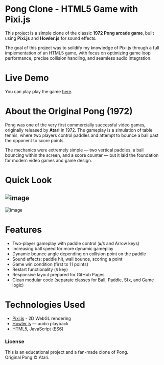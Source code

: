 # Pong Clone - HTML5 Game with Pixi.js
This project is a simple clone of the classic **1972 Pong arcade game**, built using **Pixi.js** and **Howler.js** for sound effects.

The goal of this project was to solidify my knowledge of Pixi.js through a full implementation of an HTML5 game, with focus on optimizing game loop performance, precise collision handling, and seamless audio integration.

# Live Demo
You can play play the game [here](https://emilian-skoczylas.github.io/pong-pixi.js/).

# About the Original Pong (1972)
Pong was one of the very first commercially successful video games, originally released by **Atari** in 1972. The gameplay is a simulation of table tennis, where two players control paddles and attempt to bounce a ball past the opponent to score points.

The mechanics were extremely simple — two vertical paddles, a ball bouncing within the screen, and a score counter — but it laid the foundation for modern video games and game design.

# Quick Look
![image](https://github.com/user-attachments/assets/4cdb2aa0-c593-4b62-b34f-a4162a6730e1)
---
![image](https://github.com/user-attachments/assets/b31e652c-80fa-4b9a-9170-e2f4d72885bf)

# Features
- Two-player gameplay with paddle control (`W`/`S` and Arrow keys)
- Increasing ball speed for more dynamic gameplay
- Dynamic bounce angle depending on collision point on the paddle
- Sound effects: paddle hit, wall bounce, scoring a point
- Game win condition (first to 11 points)
- Restart functionality (`R` key)
- Responsive layout prepared for GitHub Pages
- Clean modular code (separate classes for Ball, Paddle, Sfx, and Game logic)

# Technologies Used
* [Pixi.js](https://pixijs.com/) - 2D WebGL rendering
* [Howler.js](https://howlerjs.com/) — audio playback
* HTML5, JavaScript (ES6)

### License
This is an educational project and a fan-made clone of Pong.  
Original Pong © Atari.
